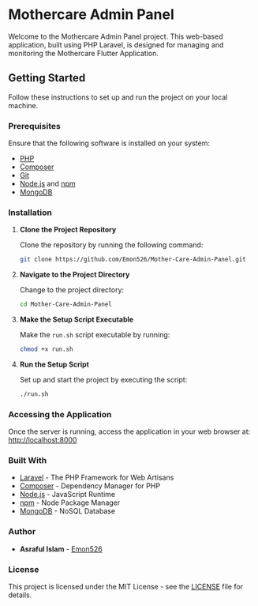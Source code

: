 # Mothercare Admin Panel

Welcome to the Mothercare Admin Panel project. This web-based application, built using PHP Laravel, is designed for managing and monitoring the Mothercare Flutter Application.

## Getting Started

Follow these instructions to set up and run the project on your local machine.

### Prerequisites

Ensure that the following software is installed on your system:

- [PHP](https://www.php.net/)
- [Composer](https://getcomposer.org/)
- [Git](https://git-scm.com/)
- [Node.js](https://nodejs.org/) and [npm](https://www.npmjs.com/)
- [MongoDB](https://www.mongodb.com/)

### Installation

1. **Clone the Project Repository**

    Clone the repository by running the following command:

    ```bash
    git clone https://github.com/Emon526/Mother-Care-Admin-Panel.git
    ```

2. **Navigate to the Project Directory**

    Change to the project directory:

    ```bash
    cd Mother-Care-Admin-Panel
    ```

3. **Make the Setup Script Executable**

    Make the `run.sh` script executable by running:

    ```bash
    chmod +x run.sh
    ```

4. **Run the Setup Script**

    Set up and start the project by executing the script:

    ```bash
    ./run.sh
    ```

### Accessing the Application

Once the server is running, access the application in your web browser at: [http://localhost:8000](http://localhost:8000)

### Built With

- [Laravel](https://laravel.com/) - The PHP Framework for Web Artisans
- [Composer](https://getcomposer.org/) - Dependency Manager for PHP
- [Node.js](https://nodejs.org/) - JavaScript Runtime
- [npm](https://www.npmjs.com/) - Node Package Manager
- [MongoDB](https://www.mongodb.com/) - NoSQL Database

### Author

- **Asraful Islam** - [Emon526](https://github.com/Emon526)

### License

This project is licensed under the MIT License - see the [LICENSE](LICENSE) file for details.
